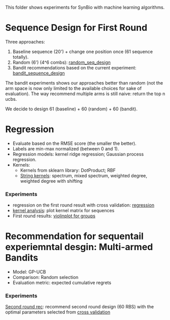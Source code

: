 This folder shows experiments for SynBio with machine learning algorithms.

# Sequence Design for First Round

Three approaches:
1. Baseline sequence (20') + change one position once (61 sequence totally).
2. Random (6') (4^6 combs): [random_seq_design](https://github.com/mholowko/SynbioML/blob/master/notebooks/rec_design/random_seq_design.ipynb) 
3. Bandit recommendations based on the current experiment:  [bandit_sequence_design](https://github.com/mholowko/SynbioML/blob/master/notebooks/rec_design/bandit_sequence_design_sum_of_onehot_spectrum.ipynb.ipynb) 

The bandit experiments shows our approaches better than random (not the arm space is now only limited to the available choices for sake of evaluation). 
The way recommend multiple arms is still naive: return the top n ucbs. 

We decide to design 61 (baseline) + 60 (random) + 60 (bandit). 

# Regression

- Evaluate based on the RMSE score (the smaller the better). 
- Labels are min-max normalized (between 0 and 1).
- Regression models: kernel ridge regression; Gaussian process regression.
- Kernels: 
  - Kernels from sklearn library: DotProduct; RBF
  - [String kernels](https://dx.plos.org/10.1371/journal.pcbi.1000173): spectrum, mixed spectrum, weighted degree, weighted degree with shifting

### Experiments

- regression on the first round result with cross validation: [regression](https://github.com/mholowko/SynbioML/blob/master/notebooks/result_analysis/first_round_result_regression-Eva_on_ave.ipynb)
- [kernel analysis]((https://github.com/mholowko/SynbioML/blob/master/notebooks/result_analysis/first_round_result_regression-Eva_on_ave.ipynb)): plot kernel matrix for sequences 
- First round results: [violinplot for groups](https://github.com/mholowko/SynbioML/blob/master/notebooks/result_analysis/Label_violinplot.ipynb)

# Recommendation for sequentail experiemntal desgin: Multi-armed Bandits

- Model: GP-UCB
- Comparison: Random selection
- Evaluation metric: expected cumulative regrets

### Experiments

[Second round rec](https://github.com/mholowko/SynbioML/blob/master/notebooks/rec_design/Second_round_design.ipynb): recommend second round design (60 RBS) with the optimal parameters selected from [cross validation](https://github.com/mholowko/SynbioML/blob/master/notebooks/result_analysis/first_round_result_regression-Eva_on_ave.ipynb)
